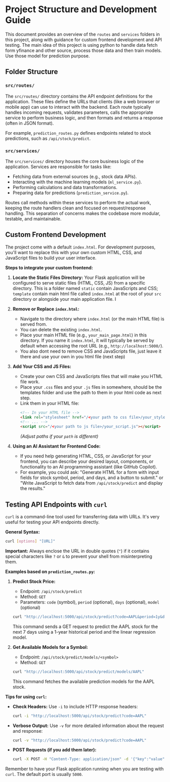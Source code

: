 # Project Structure and Development Guide

This document provides an overview of the `routes` and `services` folders in this project, along with guidance for custom frontend development and API testing.
The main idea of this project is using python to handle data fetch form yfinance and other source, process those data and then train models. Use those model for prediction purpose.

## Folder Structure

### `src/routes/`

The `src/routes/` directory contains the API endpoint definitions for the application. These files define the URLs that clients (like a web browser or mobile app) can use to interact with the backend. Each route typically handles incoming requests, validates parameters, calls the appropriate service to perform business logic, and then formats and returns a response (often in JSON format).

For example, `prediction_routes.py` defines endpoints related to stock predictions, such as `/api/stock/predict`.

### `src/services/`

The `src/services/` directory houses the core business logic of the application. Services are responsible for tasks like:

- Fetching data from external sources (e.g., stock data APIs).
- Interacting with the machine learning models (`ml_service.py`).
- Performing calculations and data transformations.
- Preparing data for predictions (`prediction_service.py`).

Routes call methods within these services to perform the actual work, keeping the route handlers clean and focused on request/response handling. This separation of concerns makes the codebase more modular, testable, and maintainable.

## Custom Frontend Development

The project come with a default `index.html`. For development purposes, you'll want to replace this with your own custom HTML, CSS, and JavaScript files to build your user interface.

**Steps to integrate your custom frontend:**

1.  **Locate the Static Files Directory:** Your Flask application will be configured to serve static files (HTML, CSS, JS) from a specific directory. This is  a folder named `static` contain JavaScripts and CSS; `template` contain main html file called `index.html` at the root of your `src` directory or alongside your main application file. I

2.  **Remove or Replace `index.html`:**

    - Navigate to the directory where `index.html` (or the main HTML file) is served from.
    - You can delete the existing `index.html`.
    - Place your main HTML file (e.g., `your_main_page.html`) in this directory. If you name it `index.html`, it will typically be served by default when accessing the root URL (e.g., `http://localhost:5000/`).
    - You also dont need to remove CSS and JavaScripts file, just leave it there and use your own in you html file (next step)

3.  **Add Your CSS and JS Files:**

    - Create your own CSS and JavaScripts files that will make you HTML file work.
    - Place your `.css` files and your `.js` files in somewhere, should be the templates folder and use the path to them in your html code as next step.
    - Link them in your HTML file:
      ```html
      <!-- In your HTML file -->
      <link rel="stylesheet" href="/<your path to css file>/your_styles.css" />
      <!-- ... -->
      <script src="/<your path to js file>/your_script.js"></script>
      ```
      _(Adjust paths if your `path` is different)_

4.  **Using an AI Assistant for Frontend Code:**
    - If you need help generating HTML, CSS, or JavaScript for your frontend, you can describe your desired layout, components, or functionality to an AI programming assistant (like GitHub Copilot).
    - For example, you could ask: "Generate HTML for a form with input fields for stock symbol, period, and days, and a button to submit." or "Write JavaScript to fetch data from `/api/stock/predict` and display the results."

## Testing API Endpoints with `curl`

`curl` is a command-line tool used for transferring data with URLs. It's very useful for testing your API endpoints directly.

**General Syntax:**

```bash
curl [options] "[URL]"
```

**Important:** Always enclose the URL in double quotes (`"`) if it contains special characters like `?` or `&` to prevent your shell from misinterpreting them.

**Examples based on `prediction_routes.py`:**

1.  **Predict Stock Price:**

    - Endpoint: `/api/stock/predict`
    - Method: `GET`
    - Parameters: `code` (symbol), `period` (optional), `days` (optional), `model` (optional)

    ```bash
    curl "http://localhost:5000/api/stock/predict?code=AAPL&period=1y&days=7&model=linear_regression"
    ```

    This command sends a GET request to predict the AAPL stock for the next 7 days using a 1-year historical period and the linear regression model.

2.  **Get Available Models for a Symbol:**

    - Endpoint: `/api/stock/predict/models/<symbol>`
    - Method: `GET`

    ```bash
    curl "http://localhost:5000/api/stock/predict/models/AAPL"
    ```

    This command fetches the available prediction models for the AAPL stock.

**Tips for using `curl`:**

- **Check Headers:** Use `-i` to include HTTP response headers:
  ```bash
  curl -i "http://localhost:5000/api/stock/predict?code=AAPL"
  ```
- **Verbose Output:** Use `-v` for more detailed information about the request and response:
  ```bash
  curl -v "http://localhost:5000/api/stock/predict?code=AAPL"
  ```
- **POST Requests (if you add them later):**
  ```bash
  curl -X POST -H "Content-Type: application/json" -d '{"key":"value"}' "http://localhost:5000/api/your_post_endpoint"
  ```

Remember to have your Flask application running when you are testing with `curl`. The default port is usually `5000`.
